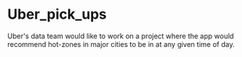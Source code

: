 # Uber_pick_ups
Uber's data team would like to work on a project where the app would recommend hot-zones in major cities to be in at any given time of day.
